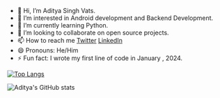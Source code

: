 - 👋 Hi, I’m Aditya Singh Vats.
- 👀 I’m interested in Android development and Backend Development.
- 🌱 I’m currently learning Python.
- 💞️ I’m looking to collaborate on open source projects.
- 📫 How to reach me [Twitter](https://x.com/Aditya11975137?t=t7-JItAySGYYjywiB_rlQQ&s=09) [LinkedIn](http://www.linkedin.com/in/aditya-kumar-6882b2308)
- 😄 Pronouns: He/Him
- ⚡ Fun fact: I wrote my first line of code in January , 2024.
  

[![Top Langs](https://github-readme-stats.vercel.app/api/top-langs/?username=Adityasinghvats&layout=pie)](https://github.com/anuraghazra/github-readme-stats)

![Aditya's GitHub stats](https://github-readme-stats.vercel.app/api?username=Adityasinghvats&show_icons=true&theme=radical)
<!---
Adityasinghvats/Adityasinghvats is a ✨ special ✨ repository because its `README.md` (this file) appears on your GitHub profile.
You can click the Preview link to take a look at your changes.
--->
